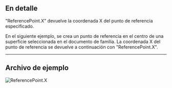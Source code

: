 ## En detalle
"ReferencePoint.X" devuelve la coordenada X del punto de referencia especificado.

En el siguiente ejemplo, se crea un punto de referencia en el centro de una superficie seleccionada en el documento de familia. La coordenada X del punto de referencia se devuelve a continuación con "ReferencePoint.X".

___
## Archivo de ejemplo

![ReferencePoint.X](./Revit.Elements.ReferencePoint.X_img.jpg)
